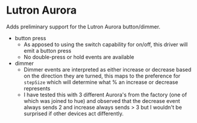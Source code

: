 # Lutron Aurora

Adds preliminary support for the Lutron Aurora button/dimmer.

- button press
  - As apposed to using the switch capability for on/off, this driver will emit a button press
  - No double-press or hold events are available
- dimmer
  - Dimmer events are interpreted as either increase or decrease based on the direction they
    are turned, this maps to the preference for `stepSize` which will determine what % an increase
    or decrease represents
  - I have tested this with 3 different Aurora's from the factory (one of which was joined to hue)
    and observed that the decrease event always sends 2 and increase always sends > 3 but I
    wouldn't be surprised if other devices act differently.
